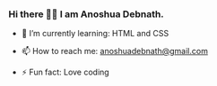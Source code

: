 ### Hi there 👋🏻 I am Anoshua Debnath.


<!--**anoshuattri/anoshuattri** is a ✨ _special_ ✨ repository because its `README.md` (this file) appears on your GitHub profile.

Here are some ideas to get you started:

- 🔭 I’m currently working on ... -->
- 🌱 I’m currently learning:  HTML and CSS
<!--- 👯 I’m looking to collaborate on ...
- 🤔 I’m looking for help with ...
- 💬 Ask me about ... -->
- 📫 How to reach me: anoshuadebnath@gmail.com
<!--- 😄 Pronouns: ... -->
- ⚡ Fun fact: Love coding

